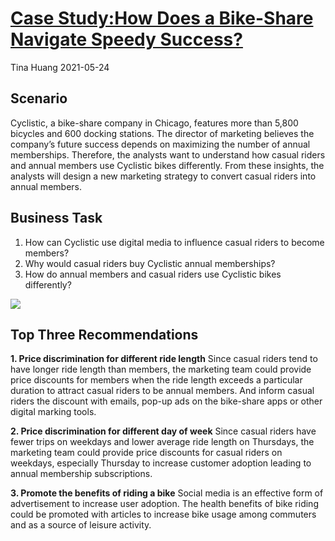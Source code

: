 # [**Case Study:How Does a Bike-Share Navigate Speedy Success?**](https://github.com/ts756632/Case_Study_1)
Tina Huang  2021-05-24


## **Scenario** 
Cyclistic, a bike-share company in Chicago, features more than 5,800 bicycles and 600 docking stations. The director of marketing believes the company’s future success depends on maximizing the number of annual memberships. Therefore, the analysts want to understand how casual riders and annual members use Cyclistic bikes differently. From these insights, the analysts will design a new marketing strategy to convert casual riders into annual members.


## **Business Task**
1. How can Cyclistic use digital media to influence casual riders to become members?
2. Why would casual riders buy Cyclistic annual memberships?
3. How do annual members and casual riders use Cyclistic bikes differently?

![](https://github.com/ts756632/Case_Study_1/blob/main/Numbers%20of%20trips.png)
    
## **Top Three Recommendations**
**1.	Price discrimination for different ride length**
Since casual riders tend to have longer ride length than members, the marketing team could provide price discounts for members when the ride length exceeds a particular duration to attract casual riders to be annual members. And inform casual riders the discount with emails, pop-up ads on the bike-share apps or other digital marking tools.

**2.	Price discrimination for different day of week**
Since casual riders have fewer trips on weekdays and lower average ride length on Thursdays, the marketing team could provide price discounts for casual riders on weekdays, especially Thursday to increase customer adoption leading to annual membership subscriptions.

**3.	Promote the benefits of riding a bike**
Social media is an effective form of advertisement to increase user adoption. The health benefits of bike riding could be promoted with articles to increase bike usage among commuters and as a source of leisure activity.
